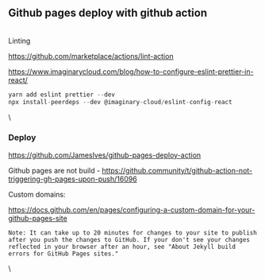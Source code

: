 ## Github pages deploy with github action

\
Linting

<https://github.com/marketplace/actions/lint-action>

<https://www.imaginarycloud.com/blog/how-to-configure-eslint-prettier-in-react/>

```javascript
yarn add eslint prettier --dev
npx install-peerdeps --dev @imaginary-cloud/eslint-config-react
```

\
### Deploy

<https://github.com/JamesIves/github-pages-deploy-action>

Github pages are not build - <https://github.community/t/github-action-not-triggering-gh-pages-upon-push/16096>

Custom domains:

<https://docs.github.com/en/pages/configuring-a-custom-domain-for-your-github-pages-site>

```
Note: It can take up to 20 minutes for changes to your site to publish after you push the changes to GitHub. If your don't see your changes reflected in your browser after an hour, see "About Jekyll build errors for GitHub Pages sites."
```

\
